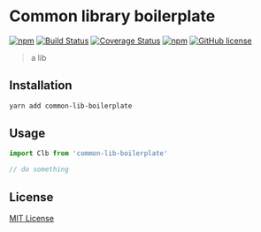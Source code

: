 # Common library boilerplate

[![npm](https://img.shields.io/npm/v/common-lib-boilerplate.svg)](https://www.npmjs.com/package/common-lib-boilerplate) [![Build Status](https://travis-ci.org/forsigner/common-lib-boilerplate.svg?branch=master)](https://travis-ci.org/forsigner/common-lib-boilerplate) [![Coverage Status](https://coveralls.io/repos/github/forsigner/common-lib-boilerplate/badge.svg?branch=master)](https://coveralls.io/github/forsigner/common-lib-boilerplate?branch=master)
[![npm](https://img.shields.io/badge/TypeScript-%E2%9C%93-007ACC.svg)](https://www.typescriptlang.org/) [![GitHub license](https://img.shields.io/github/license/forsigner/common-lib-boilerplate.svg)](https://github.com/forsigner/common-lib-boilerplate/blob/master/LICENSE)

> a lib

## Installation

```sh
yarn add common-lib-boilerplate
```

## Usage

```js
import Clb from 'common-lib-boilerplate'

// do something

````

## License

[MIT License](https://github.com/forsigner/common-lib-boilerplate/blob/master/LICENSE)
